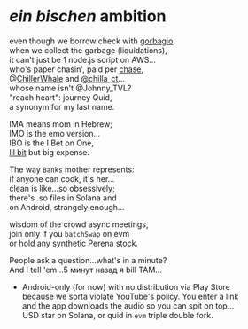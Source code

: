 
# *ein bischen* ambition

even though we borrow check with [gorbagio](https://x.com/QuidMint/status/1947643967039823998)  
when we collect the garbage (liquidations),  
it can't just be 1 node.js script on AWS...    
who's paper chasin', paid per [chase](https://x.com/therealchaseeb/),  
@[ChillerWhale](https://etherscan.io/tx/0x2f2ff439f70b4b4c623259d44fffb75ca8ecf02e1a9b706f6e2359c6fa337171) and [@chilla_ct](https://arbitrum.questbook.app/dashboard/?grantId=67d7ff7f46da2f90cc3205e9&chainId=10&proposalId=6874dbc3adac096191c94bfb)...  
whose name isn't @Johnny_TVL?     
"reach heart": journey Quid,  
a synonym for my last name.  

IMA means mom in Hebrew;  
IMO is the emo version...  
IBO is the I Bet on One,    
[lil bit](https://claude.ai/public/artifacts/c322f536-e9ad-4cab-a57e-78f82de2739a) but big expense.   

The way `Banks` mother represents:  
if anyone can cook, it's her...    
clean is like...so obsessively;    
there's .so files in Solana and  
on Android, strangely enough...  
  
wisdom of the crowd async meetings,  
join only if you `batchSwap` on evm  
or hold any synthetic Perena stock.  

People ask a question...what's in a minute?   
And I tell 'em...5 минут назад я bill TAM...   

- Android-only (for now) with no distribution via Play Store  
because we sorta violate YouTube's policy. You enter a link  
and the app downloads the audio so you can spit on top...  
USD star on Solana, or quid in `evm` triple double fork.  
